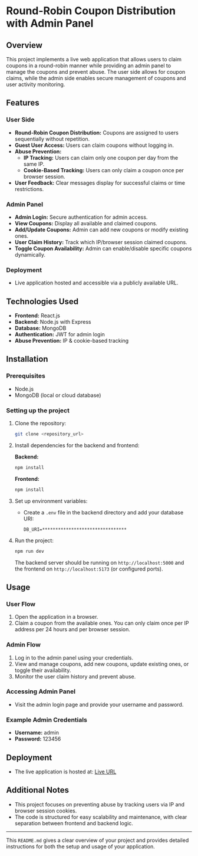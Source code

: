 # Round-Robin Coupon Distribution with Admin Panel

## Overview

This project implements a live web application that allows users to claim coupons in a round-robin manner while providing an admin panel to manage the coupons and prevent abuse. The user side allows for coupon claims, while the admin side enables secure management of coupons and user activity monitoring.

## Features

### User Side

- **Round-Robin Coupon Distribution:** Coupons are assigned to users sequentially without repetition.
- **Guest User Access:** Users can claim coupons without logging in.
- **Abuse Prevention:**
  - **IP Tracking:** Users can claim only one coupon per day from the same IP.
  - **Cookie-Based Tracking:** Users can only claim a coupon once per browser session.
- **User Feedback:** Clear messages display for successful claims or time restrictions.

### Admin Panel

- **Admin Login:** Secure authentication for admin access.
- **View Coupons:** Display all available and claimed coupons.
- **Add/Update Coupons:** Admin can add new coupons or modify existing ones.
- **User Claim History:** Track which IP/browser session claimed coupons.
- **Toggle Coupon Availability:** Admin can enable/disable specific coupons dynamically.

### Deployment

- Live application hosted and accessible via a publicly available URL.
  
## Technologies Used

- **Frontend:** React.js
- **Backend:** Node.js with Express
- **Database:** MongoDB
- **Authentication:** JWT for admin login
- **Abuse Prevention:** IP & cookie-based tracking

## Installation

### Prerequisites

- Node.js
- MongoDB (local or cloud database)

### Setting up the project

1. Clone the repository:

   ```bash
   git clone <repository_url>
   ```

2. Install dependencies for the backend and frontend:

   **Backend:**

   ```bash
   npm install
   ```

   **Frontend:**

   ```bash
   npm install
   ```

3. Set up environment variables:
   - Create a `.env` file in the backend directory and add your database URI:

     ```plaintext
     DB_URI=********************************
     ```

4. Run the project:

   ```bash
   npm run dev
   ```

   The backend server should be running on `http://localhost:5000` and the frontend on `http://localhost:5173` (or configured ports).

## Usage

### User Flow

1. Open the application in a browser.
2. Claim a coupon from the available ones. You can only claim once per IP address per 24 hours and per browser session.

### Admin Flow

1. Log in to the admin panel using your credentials.
2. View and manage coupons, add new coupons, update existing ones, or toggle their availability.
3. Monitor the user claim history and prevent abuse.

### Accessing Admin Panel

- Visit the admin login page and provide your username and password.
  
### Example Admin Credentials

- **Username:** admin
- **Password:** 123456

## Deployment

- The live application is hosted at: [Live URL](https://<your-live-url>)
  
## Additional Notes

- This project focuses on preventing abuse by tracking users via IP and browser session cookies.
- The code is structured for easy scalability and maintenance, with clear separation between frontend and backend logic.

---

This `README.md` gives a clear overview of your project and provides detailed instructions for both the setup and usage of your application.
